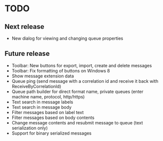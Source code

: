 TODO
====

Next release
------------
* New dialog for viewing and changing queue properties

Future release
--------------
* Toolbar: New buttons for export, import, create and delete messages
* Toolbar: Fix formatting of buttons on Windows 8
* Show message extension data
* Queue ping (send message with a correlation id and receive it back with ReceiveByCorrelationId)
* Queue path builder for direct format name, private queues (enter machine name, protocol, http/https)
* Text search in message labels
* Text search in message body
* Filter messages based on label text
* Filter messages based on body contents
* Change message contents and resubmit message to queue (text serialization only)
* Support for binary serialized messages